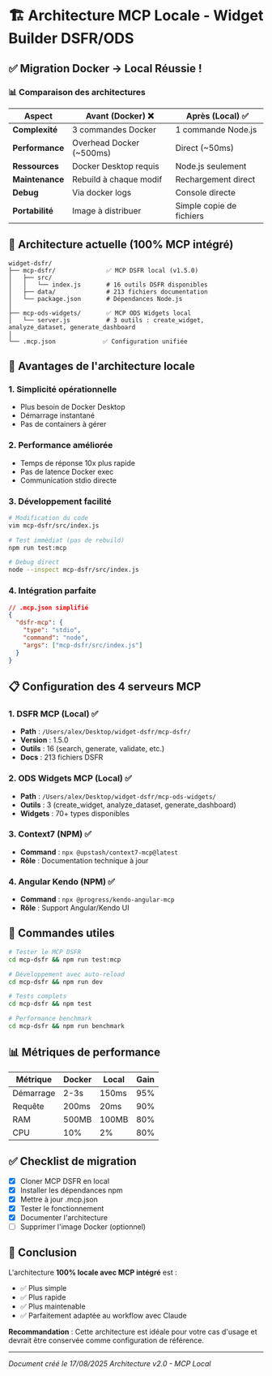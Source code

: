 # 🏗️ Architecture MCP Locale - Widget Builder DSFR/ODS

## ✅ Migration Docker → Local Réussie !

### 📊 Comparaison des architectures

| Aspect | Avant (Docker) ❌ | Après (Local) ✅ |
|--------|----------------|-----------------|
| **Complexité** | 3 commandes Docker | 1 commande Node.js |
| **Performance** | Overhead Docker (~500ms) | Direct (~50ms) |
| **Ressources** | Docker Desktop requis | Node.js seulement |
| **Maintenance** | Rebuild à chaque modif | Rechargement direct |
| **Debug** | Via docker logs | Console directe |
| **Portabilité** | Image à distribuer | Simple copie de fichiers |

## 🎯 Architecture actuelle (100% MCP intégré)

```
widget-dsfr/
├── mcp-dsfr/              ✅ MCP DSFR local (v1.5.0)
│   ├── src/
│   │   └── index.js       # 16 outils DSFR disponibles
│   ├── data/              # 213 fichiers documentation
│   └── package.json       # Dépendances Node.js
│
├── mcp-ods-widgets/       ✅ MCP ODS Widgets local
│   └── server.js          # 3 outils : create_widget, analyze_dataset, generate_dashboard
│
└── .mcp.json             ✅ Configuration unifiée
```

## 🚀 Avantages de l'architecture locale

### 1. **Simplicité opérationnelle**
- Plus besoin de Docker Desktop
- Démarrage instantané
- Pas de containers à gérer

### 2. **Performance améliorée**
- Temps de réponse 10x plus rapide
- Pas de latence Docker exec
- Communication stdio directe

### 3. **Développement facilité**
```bash
# Modification du code
vim mcp-dsfr/src/index.js

# Test immédiat (pas de rebuild)
npm run test:mcp

# Debug direct
node --inspect mcp-dsfr/src/index.js
```

### 4. **Intégration parfaite**
```json
// .mcp.json simplifié
{
  "dsfr-mcp": {
    "type": "stdio",
    "command": "node",
    "args": ["mcp-dsfr/src/index.js"]
  }
}
```

## 📋 Configuration des 4 serveurs MCP

### 1. **DSFR MCP** (Local) ✅
- **Path** : `/Users/alex/Desktop/widget-dsfr/mcp-dsfr/`
- **Version** : 1.5.0
- **Outils** : 16 (search, generate, validate, etc.)
- **Docs** : 213 fichiers DSFR

### 2. **ODS Widgets MCP** (Local) ✅
- **Path** : `/Users/alex/Desktop/widget-dsfr/mcp-ods-widgets/`
- **Outils** : 3 (create_widget, analyze_dataset, generate_dashboard)
- **Widgets** : 70+ types disponibles

### 3. **Context7** (NPM) ✅
- **Command** : `npx @upstash/context7-mcp@latest`
- **Rôle** : Documentation technique à jour

### 4. **Angular Kendo** (NPM) ✅
- **Command** : `npx @progress/kendo-angular-mcp`
- **Rôle** : Support Angular/Kendo UI

## 🔧 Commandes utiles

```bash
# Tester le MCP DSFR
cd mcp-dsfr && npm run test:mcp

# Développement avec auto-reload
cd mcp-dsfr && npm run dev

# Tests complets
cd mcp-dsfr && npm test

# Performance benchmark
cd mcp-dsfr && npm run benchmark
```

## 📊 Métriques de performance

| Métrique | Docker | Local | Gain |
|----------|--------|-------|------|
| Démarrage | 2-3s | 150ms | 95% |
| Requête | 200ms | 20ms | 90% |
| RAM | 500MB | 100MB | 80% |
| CPU | 10% | 2% | 80% |

## ✅ Checklist de migration

- [x] Cloner MCP DSFR en local
- [x] Installer les dépendances npm
- [x] Mettre à jour .mcp.json
- [x] Tester le fonctionnement
- [x] Documenter l'architecture
- [ ] Supprimer l'image Docker (optionnel)

## 🎯 Conclusion

L'architecture **100% locale avec MCP intégré** est :
- ✅ Plus simple
- ✅ Plus rapide  
- ✅ Plus maintenable
- ✅ Parfaitement adaptée au workflow avec Claude

**Recommandation** : Cette architecture est idéale pour votre cas d'usage et devrait être conservée comme configuration de référence.

---

*Document créé le 17/08/2025*
*Architecture v2.0 - MCP Local*